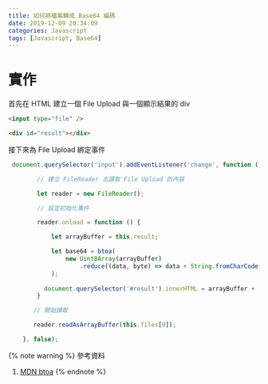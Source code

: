 ```yaml
---
title: 如何將檔案轉成 Base64 編碼
date: 2019-12-09 20:34:09
categories: Javascript
tags: [Javascript, Base64]
---
```


# 實作
首先在 HTML 建立一個 File Upload 與一個顯示結果的 div

```html
<input type="file" />

<div id="result"></div>
```

<!--more-->

接下來為 File Upload 綁定事件

```javascript
 document.querySelector('input').addEventListener('change', function () {

        // 建立 FileReader 去讀取 File Upload 的內容

        let reader = new FileReader();

        // 設定初始化事件

        reader.onload = function () {

            let arrayBuffer = this.result;

            let base64 = btoa(
                new Uint8Array(arrayBuffer)
                    .reduce((data, byte) => data + String.fromCharCode(byte), '')
            );
        
          document.querySelector('#result').innerHTML = arrayBuffer + '  ' + arrayBuffer.byteLength;    
        }

       // 開始讀取

       reader.readAsArrayBuffer(this.files[0]);

    }, false);
```

{% note warning %}
參考資料
1. [MDN btoa](https://developer.mozilla.org/en-US/docs/Web/API/WindowOrWorkerGlobalScope/btoa)
{% endnote %}